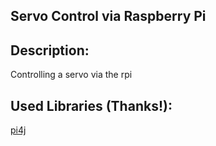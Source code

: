 ## Servo Control via Raspberry Pi

## Description:

Controlling a servo via the rpi

## Used Libraries (Thanks!):
[pi4j](http://pi4j.com/)
